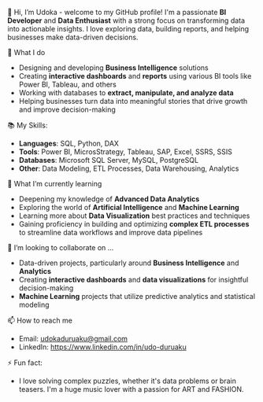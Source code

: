  👋 Hi, I’m Udoka -
welcome to my GitHub profile! I'm a passionate **BI Developer** and **Data Enthusiast** with a strong focus on transforming data into actionable insights. I love exploring data, building reports, and helping businesses make data-driven decisions.

 👀 What I do
- Designing and developing **Business Intelligence** solutions
- Creating **interactive dashboards** and **reports** using various BI tools like Power BI, Tableau, and others
- Working with databases to **extract, manipulate, and analyze data**
- Helping businesses turn data into meaningful stories that drive growth and improve decision-making

📚 My Skills:
- **Languages**: SQL, Python, DAX
- **Tools**: Power BI, MicrosStrategy, Tableau, SAP, Excel, SSRS, SSIS
- **Databases**: Microsoft SQL Server, MySQL, PostgreSQL
- **Other**: Data Modeling, ETL Processes, Data Warehousing, Analytics

🌱 What I’m currently learning
- Deepening my knowledge of **Advanced Data Analytics**
- Exploring the world of **Artificial Intelligence** and **Machine Learning**
- Learning more about **Data Visualization** best practices and techniques
- Gaining proficiency in building and optimizing **complex ETL processes** to streamline data workflows and improve data pipelines

💞️ I’m looking to collaborate on ...
- Data-driven projects, particularly around **Business Intelligence** and **Analytics**
- Creating **interactive dashboards** and **data visualizations** for insightful decision-making
- **Machine Learning** projects that utilize predictive analytics and statistical modeling

📫 How to reach me
- Email: udokaduruaku@gmail.com
- LinkedIn: https://www.linkedin.com/in/udo-duruaku

⚡ Fun fact:
- I love solving complex puzzles, whether it's data problems or brain teasers. I'm a huge music lover with a passion for ART and FASHION.

<!---
UdokaD/UdokaD is a ✨ special ✨ repository because its `README.md` (this file) appears on your GitHub profile.
You can click the Preview link to take a look at your changes.
--->
